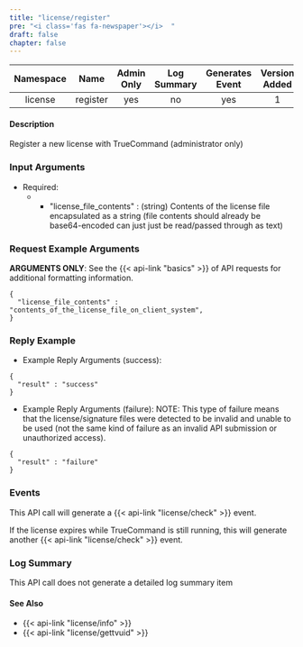 ```yaml
---
title: "license/register"
pre: "<i class='fas fa-newspaper'></i>	"
draft: false
chapter: false
---
```


| Namespace | Name | Admin Only | Log Summary | Generates Event | Version Added
|:----------------:|:--------:|:--------:|:--------:|:--------:|:---:|
| license | register | yes | no | yes | 1 |

#### Description
Register a new license with TrueCommand (administrator only)

### Input Arguments
* Required:
   * * "license_file_contents" : (string) Contents of the license file encapsulated as a string (file contents should already be base64-encoded can just just be read/passed through as text)


### Request Example Arguments
**ARGUMENTS ONLY**: See the {{< api-link "basics" >}} of API requests for additional formatting information.

```
{
  "license_file_contents" : "contents_of_the_license_file_on_client_system",
}
```

### Reply Example
* Example Reply Arguments (success):
```
{
  "result" : "success"
}
```

* Example Reply Arguments (failure):
NOTE: This type of failure means that the license/signature files were detected to be invalid and unable to be used (not the same kind of failure as an invalid API submission or unauthorized access).
```
{
  "result" : "failure"
}
```

### Events
This API call will generate a {{< api-link "license/check" >}} event.

If the license expires while TrueCommand is still running, this will generate another {{< api-link "license/check" >}} event.

### Log Summary
This API call does not generate a detailed log summary item


#### See Also
* {{< api-link "license/info" >}}
* {{< api-link "license/gettvuid" >}}
